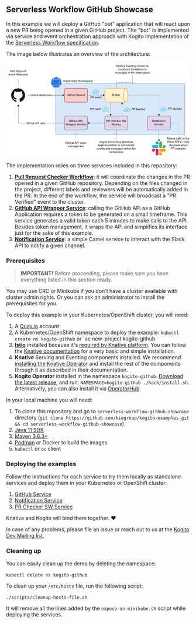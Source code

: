 ## Serverless Workflow GitHub Showcase

In this example we will deploy a GitHub "bot" application that will
react upon a new PR being opened in a given GitHub project. 
The "bot" is implemented via service and event orchestration approach with Kogito 
implementation of the [Serverless Workflow specification](https://github.com/serverlessworkflow/specification).

The image below illustrates an overview of the architecture:

![](docs/github-showcase-architecture-overview.png)

The implementation relies on three services included in this repository:

1. [**Pull Request Checker Workflow**](pr-checker-workflow): it will coordinate the changes in the PR 
opened in a given GitHub repository. Depending on the files changed in the project,
different labels and reviewers will be automatically added in the PR. In the end of 
the workflow, the service will broadcast a "PR Verified" event to the cluster.
2. [**GitHub API Wrapper Service**](github-service): calling the GitHub API as a GitHub Application
requires a token to be generated on a small timeframe. This service generates a valid
token each 5 minutes to make calls to the API. Besides token management, it wraps 
the API and simplifies its interface just for the sake of this example.
3. [**Notification Service**](notification-service): a simple Camel service to interact with the Slack API to 
notify a given channel. 

### Prerequisites

> **IMPORTANT!** Before proceeding, please make sure you have everything listed in this section ready.

You may use CRC or Minikube if you don't have a cluster available with cluster admin rights.
Or you can ask an administrator to install the prerequisites for you.

To deploy this example in your Kubernetes/OpenShift cluster, you will need:

1. A [Quay.io](https://quay.io/repository/) account
2. A Kubernetes/OpenShift namespace to deploy the example: `kubectl create ns kogito-github` or `oc new-project kogito-github
3. [**Istio**](https://istio.io/docs/setup/install/istioctl/) installed because it's [required by Knative platform](https://knative.dev/docs/install/any-kubernetes-cluster/). 
You can follow the [Knative documentation](https://knative.dev/development/install/installing-istio) for a very basic and simple installation.
4. **Knative** Serving and Eventing components installed. 
We recommend [installing the Knative Operator](https://knative.dev/docs/install/knative-with-operators/) and install the rest of the components
through it as described in their documentation.
5. **Kogito Operator** installed in the namespace `kogito-github`. [Download the latest release](https://github.com/kiegroup/kogito-cloud-operator/releases), and run: `NAMESPACE=kogito-github ./hack/install.sh`.
Alternatively, you can also install it via [OperatorHub](https://operatorhub.io/operator/kogito-operator).

In your local machine you will need:

1. To clone this repository and go to `serverless-workflow-github-showcase` directory (`git clone https://github.com/kiegroup/kogito-examples.git && cd serverless-workflow-github-showcase`)
2. [Java 11 SDK](https://openjdk.java.net/install/)
3. [Maven 3.6.3+](https://maven.apache.org/install.html)
4. [Podman](https://podman.io/getting-started/installation.html) or Docker to build the images
5. `kubectl` or `oc` client

### Deploying the examples

Follow the instructions for each service to try them locally as standalone services
and deploy them in your Kubernetes or OpenShift cluster:

1. [GitHub Service](github-service/README.md)
2. [Notification Service](notification-service/README.md)
3. [PR Checker SW Service](pr-checker-workflow/README.md)

Knative and Kogito will bind them together. :heart:

In case of any problems, please file an issue or reach out to us at the [Kogito Dev Mailing list](https://groups.google.com/forum/?authuser=0#!aboutgroup/kogito-development).

### Cleaning up 

You can easily clean up the demo by deleting the namespace:

```shell script
kubectl delete ns kogito-github
```

To clean up your `/etc/hosts` file, run the following script:

```shell script
./scripts/cleanup-hosts-file.sh
```

It will remove all the lines added by the `expose-on-minikube.sh` script while deploying the services.